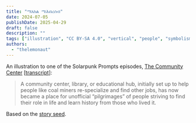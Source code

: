 ```yaml
---
title: "ማእከል ማሕበረሰብ"
date: 2024-07-05
publishDate: 2025-04-29
draft: false
description: ""
tags: ["illustration", "CC BY-SA 4.0", "vertical", "people", "symbolism", "wind turbine", "mining"]
authors:
  - "thelemonaut"
---
```


An illustration to one of the Solarpunk Prompts episodes, [The Community Center](https://podcast.tomasino.org/@SolarpunkPrompts/episodes/the-community-center) [[transcript](https://wiki.tomasino.org/writing/Solarpunk-Prompts---The-Community-Center)]:

> A community center, library, or educational hub, initially set up to help people like coal miners re-specialize and find other jobs, has now became a place for unofficial “pilgrimages” of people striving to find their role in life and learn history from those who lived it.

Based on the [story seed](/seeds/the-community-center).
